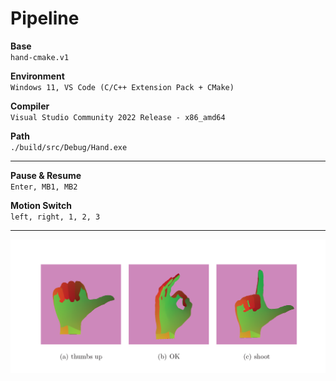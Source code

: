 

# Pipeline


**Base**   
`hand-cmake.v1`

**Environment**  
`Windows 11, VS Code (C/C++ Extension Pack + CMake)`


**Compiler**  
`Visual Studio Community 2022 Release - x86_amd64`


**Path**  
`./build/src/Debug/Hand.exe`


---

**Pause & Resume**   
`Enter, MB1, MB2`

**Motion Switch**  
`left, right, 1, 2, 3`

---

![img1](static.png "motion set")
